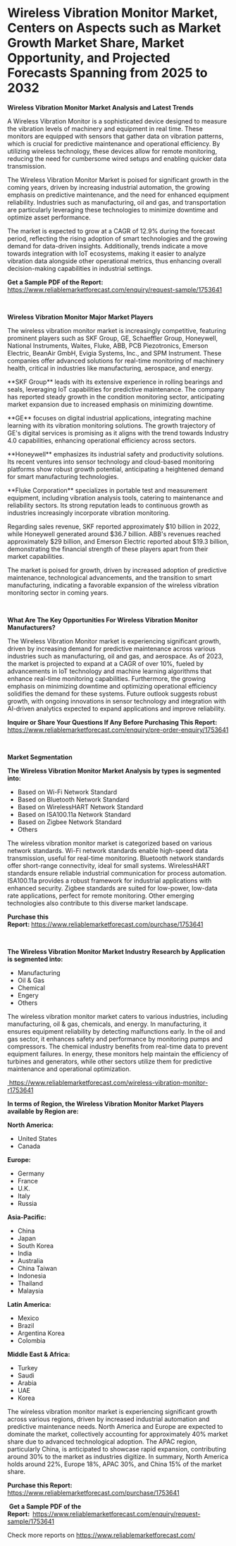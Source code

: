 <p><h1>Wireless Vibration Monitor Market, Centers on Aspects such as Market Growth Market Share, Market Opportunity, and Projected Forecasts Spanning from 2025 to 2032</h1></p><p><strong>Wireless Vibration Monitor Market Analysis and Latest Trends</strong></p>
<p><p>A Wireless Vibration Monitor is a sophisticated device designed to measure the vibration levels of machinery and equipment in real time. These monitors are equipped with sensors that gather data on vibration patterns, which is crucial for predictive maintenance and operational efficiency. By utilizing wireless technology, these devices allow for remote monitoring, reducing the need for cumbersome wired setups and enabling quicker data transmission.</p><p>The Wireless Vibration Monitor Market is poised for significant growth in the coming years, driven by increasing industrial automation, the growing emphasis on predictive maintenance, and the need for enhanced equipment reliability. Industries such as manufacturing, oil and gas, and transportation are particularly leveraging these technologies to minimize downtime and optimize asset performance. </p><p>The market is expected to grow at a CAGR of 12.9% during the forecast period, reflecting the rising adoption of smart technologies and the growing demand for data-driven insights. Additionally, trends indicate a move towards integration with IoT ecosystems, making it easier to analyze vibration data alongside other operational metrics, thus enhancing overall decision-making capabilities in industrial settings.</p></p>
<p><strong>Get a Sample PDF of the Report:&nbsp;</strong> <a href="https://www.reliablemarketforecast.com/enquiry/request-sample/1753641?utm_campaign=3203&utm_medium=2&utm_source=Github&utm_content=ia&utm_term=06032025&utm_id=wireless-vibration-monitor">https://www.reliablemarketforecast.com/enquiry/request-sample/1753641</a></p>
<p>&nbsp;</p>
<p><strong>Wireless Vibration Monitor Major Market Players</strong></p>
<p><p>The wireless vibration monitor market is increasingly competitive, featuring prominent players such as SKF Group, GE, Schaeffler Group, Honeywell, National Instruments, Waites, Fluke, ABB, PCB Piezotronics, Emerson Electric, BeanAir GmbH, Evigia Systems, Inc., and SPM Instrument. These companies offer advanced solutions for real-time monitoring of machinery health, critical in industries like manufacturing, aerospace, and energy.</p><p>**SKF Group** leads with its extensive experience in rolling bearings and seals, leveraging IoT capabilities for predictive maintenance. The company has reported steady growth in the condition monitoring sector, anticipating market expansion due to increased emphasis on minimizing downtime.</p><p>**GE** focuses on digital industrial applications, integrating machine learning with its vibration monitoring solutions. The growth trajectory of GE's digital services is promising as it aligns with the trend towards Industry 4.0 capabilities, enhancing operational efficiency across sectors.</p><p>**Honeywell** emphasizes its industrial safety and productivity solutions. Its recent ventures into sensor technology and cloud-based monitoring platforms show robust growth potential, anticipating a heightened demand for smart manufacturing technologies.</p><p>**Fluke Corporation** specializes in portable test and measurement equipment, including vibration analysis tools, catering to maintenance and reliability sectors. Its strong reputation leads to continuous growth as industries increasingly incorporate vibration monitoring.</p><p>Regarding sales revenue, SKF reported approximately $10 billion in 2022, while Honeywell generated around $36.7 billion. ABB's revenues reached approximately $29 billion, and Emerson Electric reported about $19.3 billion, demonstrating the financial strength of these players apart from their market capabilities. </p><p>The market is poised for growth, driven by increased adoption of predictive maintenance, technological advancements, and the transition to smart manufacturing, indicating a favorable expansion of the wireless vibration monitoring sector in coming years.</p></p>
<p>&nbsp;</p>
<p><strong>What Are The Key Opportunities For Wireless Vibration Monitor Manufacturers?</strong></p>
<p><p>The Wireless Vibration Monitor market is experiencing significant growth, driven by increasing demand for predictive maintenance across various industries such as manufacturing, oil and gas, and aerospace. As of 2023, the market is projected to expand at a CAGR of over 10%, fueled by advancements in IoT technology and machine learning algorithms that enhance real-time monitoring capabilities. Furthermore, the growing emphasis on minimizing downtime and optimizing operational efficiency solidifies the demand for these systems. Future outlook suggests robust growth, with ongoing innovations in sensor technology and integration with AI-driven analytics expected to expand applications and improve reliability.</p></p>
<p><strong>Inquire or Share Your Questions If Any Before Purchasing This Report:</strong> <a href="https://www.reliablemarketforecast.com/enquiry/pre-order-enquiry/1753641?utm_campaign=3203&utm_medium=2&utm_source=Github&utm_content=ia&utm_term=06032025&utm_id=wireless-vibration-monitor">https://www.reliablemarketforecast.com/enquiry/pre-order-enquiry/1753641</a></p>
<p>&nbsp;</p>
<p><strong>Market Segmentation</strong></p>
<p><strong>The Wireless Vibration Monitor Market Analysis by types is segmented into:</strong></p>
<p><ul><li>Based on Wi-Fi Network Standard</li><li>Based on Bluetooth Network Standard</li><li>Based on WirelessHART Network Standard</li><li>Based on ISA100.11a Network Standard</li><li>Based on Zigbee Network Standard</li><li>Others</li></ul></p>
<p><p>The wireless vibration monitor market is categorized based on various network standards. Wi-Fi network standards enable high-speed data transmission, useful for real-time monitoring. Bluetooth network standards offer short-range connectivity, ideal for small systems. WirelessHART standards ensure reliable industrial communication for process automation. ISA100.11a provides a robust framework for industrial applications with enhanced security. Zigbee standards are suited for low-power, low-data rate applications, perfect for remote monitoring. Other emerging technologies also contribute to this diverse market landscape.</p></p>
<p><strong>Purchase this Report:&nbsp;</strong><a href="https://www.reliablemarketforecast.com/purchase/1753641?utm_campaign=3203&utm_medium=2&utm_source=Github&utm_content=ia&utm_term=06032025&utm_id=wireless-vibration-monitor">https://www.reliablemarketforecast.com/purchase/1753641</a></p>
<p>&nbsp;</p>
<p><strong>The Wireless Vibration Monitor Market Industry Research by Application is segmented into:</strong></p>
<p><ul><li>Manufacturing</li><li>Oil & Gas</li><li>Chemical</li><li>Engery</li><li>Others</li></ul></p>
<p><p>The wireless vibration monitor market caters to various industries, including manufacturing, oil & gas, chemicals, and energy. In manufacturing, it ensures equipment reliability by detecting malfunctions early. In the oil and gas sector, it enhances safety and performance by monitoring pumps and compressors. The chemical industry benefits from real-time data to prevent equipment failures. In energy, these monitors help maintain the efficiency of turbines and generators, while other sectors utilize them for predictive maintenance and operational optimization.</p></p>
<p><a href="https://www.reliablemarketforecast.com/wireless-vibration-monitor-r1753641?utm_campaign=3203&utm_medium=2&utm_source=Github&utm_content=ia&utm_term=06032025&utm_id=wireless-vibration-monitor">&nbsp;https://www.reliablemarketforecast.com/wireless-vibration-monitor-r1753641</a></p>
<p><strong>In terms of Region, the Wireless Vibration Monitor Market Players available by Region are:</strong></p>
<p>
    <p> <strong> North America: </strong>
        <ul>
            <li>United States</li>
            <li>Canada</li>
        </ul>
        </p> 
    <p> <strong> Europe: </strong>
        <ul>
            <li>Germany</li>
            <li>France</li>
            <li>U.K.</li>
            <li>Italy</li>
            <li>Russia</li>
        </ul>
        </p> 
    <p> <strong> Asia-Pacific: </strong>
        <ul>
            <li>China</li>
            <li>Japan</li>
            <li>South Korea</li>
            <li>India</li>
            <li>Australia</li>
            <li>China Taiwan</li>
            <li>Indonesia</li>
            <li>Thailand</li>
            <li>Malaysia</li>
        </ul>
        </p> 
    <p> <strong> Latin America: </strong>
        <ul>
            <li>Mexico</li>
            <li>Brazil</li>
            <li>Argentina Korea</li>
            <li>Colombia</li>
        </ul>
        </p> 
    <p> <strong> Middle East & Africa: </strong>
        <ul>
            <li>Turkey</li>
            <li>Saudi</li>
            <li>Arabia</li>
            <li>UAE</li>
            <li>Korea</li>
        </ul>
    </p>
    </p>
<p><p>The wireless vibration monitor market is experiencing significant growth across various regions, driven by increased industrial automation and predictive maintenance needs. North America and Europe are expected to dominate the market, collectively accounting for approximately 40% market share due to advanced technological adoption. The APAC region, particularly China, is anticipated to showcase rapid expansion, contributing around 30% to the market as industries digitize. In summary, North America holds around 22%, Europe 18%, APAC 30%, and China 15% of the market share.</p></p>
<p><strong>Purchase this Report: </strong><a href="https://www.reliablemarketforecast.com/purchase/1753641?utm_campaign=3203&utm_medium=2&utm_source=Github&utm_content=ia&utm_term=06032025&utm_id=wireless-vibration-monitor">https://www.reliablemarketforecast.com/purchase/1753641</a></p>
<p>&nbsp;<strong>Get a Sample PDF of the Report:&nbsp;&nbsp;</strong><a href="https://www.reliablemarketforecast.com/enquiry/request-sample/1753641?utm_campaign=3203&utm_medium=2&utm_source=Github&utm_content=ia&utm_term=06032025&utm_id=wireless-vibration-monitor">https://www.reliablemarketforecast.com/enquiry/request-sample/1753641</a></p>
<p><strong></strong></p>
<p>Check more reports on <a href="https://www.reliablemarketforecast.com/?utm_campaign=3203&utm_medium=2&utm_source=Github&utm_content=ia&utm_term=06032025&utm_id=wireless-vibration-monitor">https://www.reliablemarketforecast.com/</a></p>